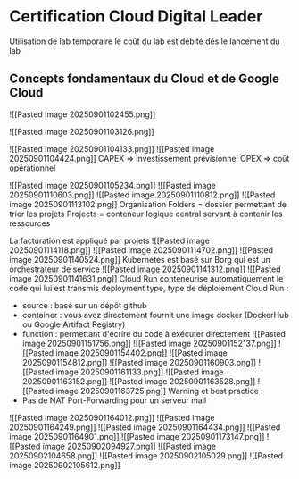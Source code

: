 # Certification Cloud Digital Leader

Utilisation de lab temporaire
le coût du lab est débité dés le lancement du lab

## Concepts fondamentaux du Cloud et de Google Cloud

![[Pasted image 20250901102455.png]]

![[Pasted image 20250901103126.png]]

![[Pasted image 20250901104133.png]]
![[Pasted image 20250901104424.png]]
CAPEX => investissement prévisionnel
OPEX => coût opérationnel

![[Pasted image 20250901105234.png]]
![[Pasted image 20250901110603.png]]
![[Pasted image 20250901110812.png]]
![[Pasted image 20250901113102.png]]
Organisation
Folders = dossier permettant de trier les projets
Projects = conteneur logique central servant à contenir les ressources

La facturation est appliqué par projets
![[Pasted image 20250901114118.png]]
![[Pasted image 20250901114702.png]]
![[Pasted image 20250901140524.png]]
Kubernetes est basé sur Borg qui est un orchestrateur de service
![[Pasted image 20250901141312.png]]
![[Pasted image 20250901141631.png]]
Cloud Run conteneurise automatiquement le code qui lui est transmis
deployment type, type de déploiement Cloud Run :
- source : basé sur un dépôt github
- container : vous avez directement fournit une image docker (DockerHub ou Google Artifact Registry)
- function : permettant d'écrire du code à exécuter directement
![[Pasted image 20250901151756.png]]
![[Pasted image 20250901152137.png]]
![[Pasted image 20250901154402.png]]
![[Pasted image 20250901154812.png]]
![[Pasted image 20250901160903.png]]
![[Pasted image 20250901161133.png]]
![[Pasted image 20250901163152.png]]
![[Pasted image 20250901163528.png]]
![[Pasted image 20250901163725.png]]
Warning et best practice :
- Pas de NAT Port-Forwarding pour un serveur mail

![[Pasted image 20250901164012.png]]
![[Pasted image 20250901164249.png]]
![[Pasted image 20250901164434.png]]
![[Pasted image 20250901164901.png]]
![[Pasted image 20250901173147.png]]
![[Pasted image 20250902094927.png]]
![[Pasted image 20250902104658.png]]
![[Pasted image 20250902105029.png]]
![[Pasted image 20250902105612.png]]
